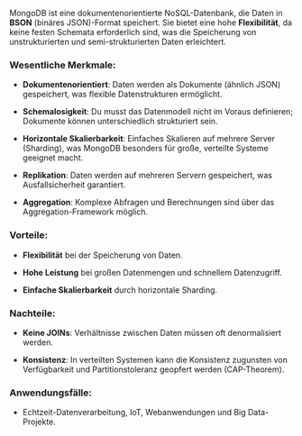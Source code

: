 MongoDB ist eine dokumentenorientierte NoSQL-Datenbank, die Daten in **BSON** (binäres JSON)-Format speichert. Sie bietet eine hohe **Flexibilität**, da keine festen Schemata erforderlich sind, was die Speicherung von unstrukturierten und semi-strukturierten Daten erleichtert.

### Wesentliche Merkmale:

- **Dokumentenorientiert**: Daten werden als Dokumente (ähnlich JSON) gespeichert, was flexible Datenstrukturen ermöglicht.
    
- **Schemalosigkeit**: Du musst das Datenmodell nicht im Voraus definieren; Dokumente können unterschiedlich strukturiert sein.
    
- **Horizontale Skalierbarkeit**: Einfaches Skalieren auf mehrere Server (Sharding), was MongoDB besonders für große, verteilte Systeme geeignet macht.
    
- **Replikation**: Daten werden auf mehreren Servern gespeichert, was Ausfallsicherheit garantiert.
    
- **Aggregation**: Komplexe Abfragen und Berechnungen sind über das Aggregation-Framework möglich.
    

### Vorteile:

- **Flexibilität** bei der Speicherung von Daten.
    
- **Hohe Leistung** bei großen Datenmengen und schnellem Datenzugriff.
    
- **Einfache Skalierbarkeit** durch horizontale Sharding.
    

### Nachteile:

- **Keine JOINs**: Verhältnisse zwischen Daten müssen oft denormalisiert werden.
    
- **Konsistenz**: In verteilten Systemen kann die Konsistenz zugunsten von Verfügbarkeit und Partitionstoleranz geopfert werden (CAP-Theorem).
    

### Anwendungsfälle:

- Echtzeit-Datenverarbeitung, IoT, Webanwendungen und Big Data-Projekte.